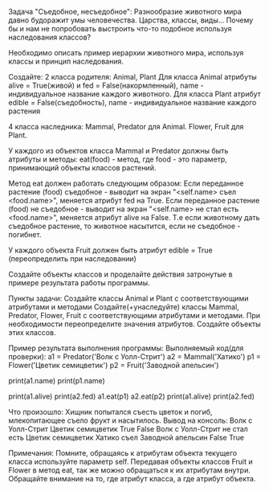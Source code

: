 Задача "Съедобное, несъедобное": 
Разнообразие животного мира давно будоражит умы человечества. Царства, классы, виды... Почему бы и нам не попробовать выстроить что-то подобное используя наследования классов?

Необходимо описать пример иерархии животного мира, используя классы и принцип наследования.

Создайте: 2 класса родителя: Animal, Plant Для класса Animal атрибуты alive = True(живой) и fed = False(накормленный), name - индивидуальное название каждого животного. 
Для класса Plant атрибут edible = False(съедобность), name - индивидуальное название каждого растения

4 класса наследника: Mammal, Predator для Animal. Flower, Fruit для Plant.

У каждого из объектов класса Mammal и Predator должны быть атрибуты и методы: eat(food) - метод, где food - это параметр, принимающий объекты классов растений.

Метод eat должен работать следующим образом: Если переданное растение (food) съедобное - выводит на экран "<self.name> съел <food.name>", меняется атрибут fed на True. 
Если переданное растение (food) не съедобное - выводит на экран "<self.name> не стал есть <food.name>", меняется атрибут alive на False. Т.е если животному дать съедобное растение,
то животное насытится, если не съедобное - погибнет.

У каждого объекта Fruit должен быть атрибут edible = True (переопределить при наследовании)

Создайте объекты классов и проделайте действия затронутые в примере результата работы программы.

Пункты задачи: Создайте классы Animal и Plant с соответствующими атрибутами и методами Создайте(+унаследуйте) классы Mammal, Predator, Flower, Fruit с соответствующими атрибутами и
методами. При необходимости переопределите значения атрибутов. Создайте объекты этих классов.

Пример результата выполнения программы: Выполняемый код(для проверки): a1 = Predator('Волк с Уолл-Стрит') a2 = Mammal('Хатико') p1 = Flower('Цветик семицветик') p2 = Fruit('Заводной 
апельсин')


print(a1.name) 
print(p1.name)

print(a1.alive) 
print(a2.fed) 
a1.eat(p1) 
a2.eat(p2) 
print(a1.alive) 
print(a2.fed)

Что произошло: Хищник попытался съесть цветок и погиб, млекопитающее съело фрукт и насытилось.
Вывод на консоль: Волк с Уолл-Стрит Цветик семицветик True False Волк с Уолл-Стрит не стал есть Цветик семицветик Хатико съел Заводной апельсин False True

Примечания: Помните, обращаясь к атрибутам объекта текущего класса используйте параметр self. Передавая объекты классов Fruit и Flower в метод eat, так же можно обращаться к 
их атрибутам внутри. Обращайте внимание на то, где атрибут класса, а где атрибут объекта.

